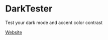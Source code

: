 # DarkTester
 Test your dark mode and accent color contrast
 
 [Website](https://dark-tester.evorsion.com/)
